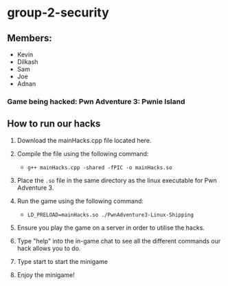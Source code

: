# group-2-security

## Members: 
- Kevin
- Dilkash 
- Sam 
- Joe 
- Adnan

### Game being hacked: Pwn Adventure 3: Pwnie Island

## How to run our hacks
1. Download the mainHacks.cpp file located here. 

2. Compile the file using the following command:
   - `g++ mainHacks.cpp -shared -fPIC -o mainHacks.so`

3. Place the `.so` file in the same directory as the linux executable for Pwn Adventure 3. 

4. Run the game using the following command:
   - `LD_PRELOAD=mainHacks.so ./PwnAdventure3-Linux-Shipping` 

5. Ensure you play the game on a server in order to utilise the hacks.

6. Type "help" into the in-game chat to see all the different commands our hack allows you to do.

7. Type start to start the minigame

8. Enjoy the minigame!